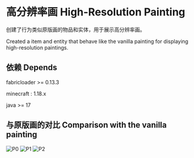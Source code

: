 # 高分辨率画 High-Resolution Painting

创建了行为类似原版画的物品和实体，用于展示高分辨率画。

Created a item and entity that behave like the vanilla painting for displaying high-resolution paintings.

## 依赖 Depends

fabricloader >= 0.13.3

minecraft : 1.18.x

java >= 17

## 与原版画的对比 Comparison with the vanilla painting

![P0](https://iili.io/HnVQ4Zg.png)
![P1](https://iili.io/HnVQrwF.png)
![P2](https://iili.io/HnVQgu1.png)